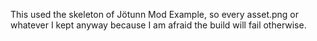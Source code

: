 This used the skeleton of Jötunn Mod Example, so every asset.png or whatever I kept anyway because I am afraid the build will fail otherwise.